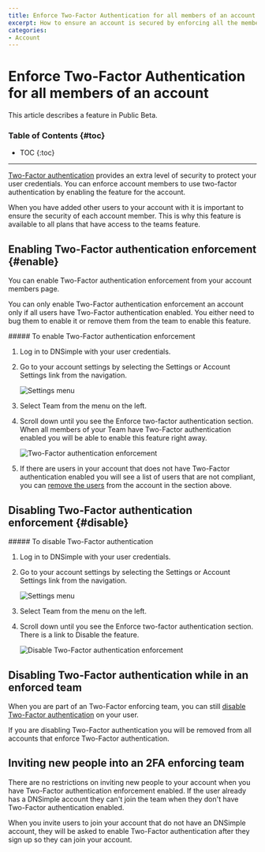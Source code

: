 ```yaml
---
title: Enforce Two-Factor Authentication for all members of an account
excerpt: How to ensure an account is secured by enforcing all the members of an account to use two-factor authentication.
categories:
- Account
---
```


# Enforce Two-Factor Authentication for all members of an account

<info>
This article describes a feature in Public Beta.
</info>

### Table of Contents {#toc}

* TOC
{:toc}

---

[Two-Factor authentication](/articles/two-factor-authentication/) provides an extra level of security to protect your user credentials. You can enforce account members to use two-factor authentication by enabling the feature for the account.

When you have added other users to your account with it is important to ensure the security of each account member. This is why this feature is available to all plans that have access to the teams feature.

## Enabling Two-Factor authentication enforcement {#enable}

You can enable Two-Factor authentication enforcement from your account members page.

You can only enable Two-Factor authentication enforcement an account only if all users have Two-Factor authentication enabled. You either need to bug them to enable it or remove them from the team to enable this feature.

<div class="section-steps" markdown="1">
##### To enable Two-Factor authentication enforcement

1.  Log in to DNSimple with your user credentials.
1.  Go to your account settings by selecting the <label>Settings</label> or <label>Account Settings</label> link from the navigation.

    ![Settings menu](/files/account-settings-access.jpg)

1.  Select <label>Team</label> from the menu on the left.
1.  Scroll down until you see the <label>Enforce two-factor authentication</label> section. When all members of your Team have Two-Factor authentication enabled you will be able to enable this feature right away.

    ![Two-Factor authentication enforcement](/files/account-2fa-enforcement.png)

1.  If there are users in your account that does not have Two-Factor authentication enabled you will see a list of users that are not compliant, you can [remove the users](/articles/account-users/#removing-members-from-an-account) from the account in the section above.
</div>


## Disabling Two-Factor authentication enforcement {#disable}

<div class="section-steps" markdown="1">
##### To disable Two-Factor authentication

1.  Log in to DNSimple with your user credentials.
1.  Go to your account settings by selecting the <label>Settings</label> or <label>Account Settings</label> link from the navigation.

    ![Settings menu](/files/account-settings-access.jpg)

1.  Select <label>Team</label> from the menu on the left.
1.  Scroll down until you see the <label>Enforce two-factor authentication</label> section. There is a link to <label>Disable</label> the feature.

    ![Disable Two-Factor authentication enforcement](/files/account-disable-2fa-enforcement.png)
</div>


## Disabling Two-Factor authentication while in an enforced team

When you are part of an Two-Factor enforcing team, you can still [disable Two-Factor authentication](/articles/two-factor-authentication/#disable) on your user.

<warning>
If you are disabling Two-Factor authentication you will be removed from all accounts that enforce Two-Factor authentication.
</warning>


## Inviting new people into an 2FA enforcing team

There are no restrictions on inviting new people to your account when you have Two-Factor authentication enforcement enabled. If the user already has a DNSimple account they can't join the team when they don't have Two-Factor authentication enabled.

When you invite users to join your account that do not have an DNSimple account, they will be asked to enable Two-Factor authentication after they sign up so they can join your account.
